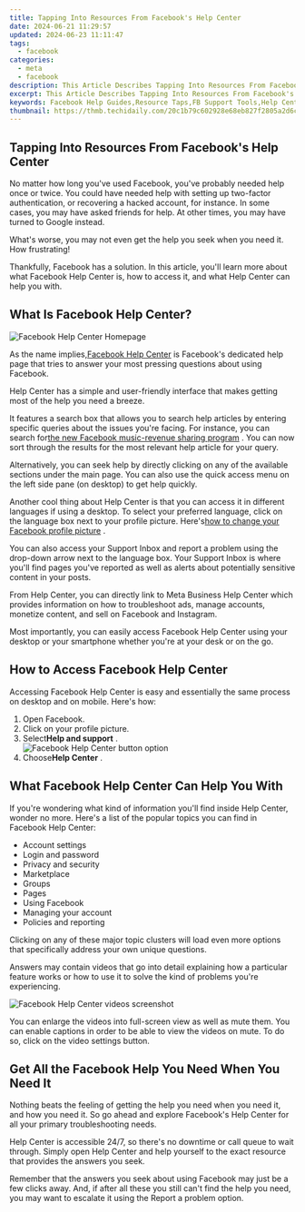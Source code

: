 ```yaml
---
title: Tapping Into Resources From Facebook's Help Center
date: 2024-06-21 11:29:57
updated: 2024-06-23 11:11:47
tags:
  - facebook
categories:
  - meta
  - facebook
description: This Article Describes Tapping Into Resources From Facebook's Help Center
excerpt: This Article Describes Tapping Into Resources From Facebook's Help Center
keywords: Facebook Help Guides,Resource Taps,FB Support Tools,Help Center Access,Digital Assistance FB,Online Resources FB,Help Section Navigation
thumbnail: https://thmb.techidaily.com/20c1b79c602928e68eb827f2805a2d6c02102230fc6f02657f8a03a2a51b45e9.jpg
---
```


## Tapping Into Resources From Facebook's Help Center

 No matter how long you've used Facebook, you've probably needed help once or twice. You could have needed help with setting up two-factor authentication, or recovering a hacked account, for instance. In some cases, you may have asked friends for help. At other times, you may have turned to Google instead.

 What's worse, you may not even get the help you seek when you need it. How frustrating!

 Thankfully, Facebook has a solution. In this article, you'll learn more about what Facebook Help Center is, how to access it, and what Help Center can help you with.

## What Is Facebook Help Center?

![Facebook Help Center Homepage](https://static1.makeuseofimages.com/wordpress/wp-content/uploads/2022/08/Facebook-Help-Center-Home.jpg)

 As the name implies,[Facebook Help Center](https://www.facebook.com/help) is Facebook's dedicated help page that tries to answer your most pressing questions about using Facebook.

 Help Center has a simple and user-friendly interface that makes getting most of the help you need a breeze.

 It features a search box that allows you to search help articles by entering specific queries about the issues you're facing. For instance, you can search for[the new Facebook music-revenue sharing program](https://www.makeuseof.com/what-is-facebook-music-revenue-sharing-program/) . You can now sort through the results for the most relevant help article for your query.

 Alternatively, you can seek help by directly clicking on any of the available sections under the main page. You can also use the quick access menu on the left side pane (on desktop) to get help quickly.

 Another cool thing about Help Center is that you can access it in different languages if using a desktop. To select your preferred language, click on the language box next to your profile picture. Here's[how to change your Facebook profile picture](https://www.makeuseof.com/how-to-change-facebook-profile-picture/) .

 You can also access your Support Inbox and report a problem using the drop-down arrow next to the language box. Your Support Inbox is where you'll find pages you've reported as well as alerts about potentially sensitive content in your posts.

 From Help Center, you can directly link to Meta Business Help Center which provides information on how to troubleshoot ads, manage accounts, monetize content, and sell on Facebook and Instagram.

 Most importantly, you can easily access Facebook Help Center using your desktop or your smartphone whether you're at your desk or on the go.

## How to Access Facebook Help Center

 Accessing Facebook Help Center is easy and essentially the same process on desktop and on mobile. Here's how:

1. Open Facebook.
2. Click on your profile picture.
3. Select**Help and support** .  
![Facebook Help Center button option](https://static1.makeuseofimages.com/wordpress/wp-content/uploads/2022/08/Facebook-Help-Center-button.jpg)
4. Choose**Help Center** .

## What Facebook Help Center Can Help You With

 If you're wondering what kind of information you'll find inside Help Center, wonder no more. Here's a list of the popular topics you can find in Facebook Help Center:

* Account settings
* Login and password
* Privacy and security
* Marketplace
* Groups
* Pages
* Using Facebook
* Managing your account
* Policies and reporting

 Clicking on any of these major topic clusters will load even more options that specifically address your own unique questions.

 Answers may contain videos that go into detail explaining how a particular feature works or how to use it to solve the kind of problems you're experiencing.

![Facebook Help Center videos screenshot](https://static1.makeuseofimages.com/wordpress/wp-content/uploads/2022/08/Facebook-Help-Center-videos.jpg)

 You can enlarge the videos into full-screen view as well as mute them. You can enable captions in order to be able to view the videos on mute. To do so, click on the video settings button.

## Get All the Facebook Help You Need When You Need It

 Nothing beats the feeling of getting the help you need when you need it, and how you need it. So go ahead and explore Facebook's Help Center for all your primary troubleshooting needs.

 Help Center is accessible 24/7, so there's no downtime or call queue to wait through. Simply open Help Center and help yourself to the exact resource that provides the answers you seek.

 Remember that the answers you seek about using Facebook may just be a few clicks away. And, if after all these you still can't find the help you need, you may want to escalate it using the Report a problem option.


<ins class="adsbygoogle"
     style="display:block"
     data-ad-format="autorelaxed"
     data-ad-client="ca-pub-7571918770474297"
     data-ad-slot="1223367746"></ins>



<ins class="adsbygoogle"
     style="display:block"
     data-ad-client="ca-pub-7571918770474297"
     data-ad-slot="8358498916"
     data-ad-format="auto"
     data-full-width-responsive="true"></ins>
